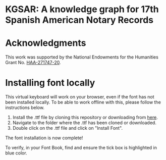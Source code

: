# KGSAR: A knowledge graph for 17th Spanish American Notary Records

# Acknowledgments
This work was supported by the National Endowments for the Humanities Grant No. [HAA-271747-20](https://securegrants.neh.gov/publicquery/main.aspx?f=1&gn=HAA-271747-20).

# Installing font locally
This virtual keyboard will work on your browser, even if the font has not been installed locally. To be able to work offline with this, please follow the instructions below.

1. Install the .ttf file by cloning this repository or downloading from [here](https://github.com/MU-Data-Science/KGSAR/blob/main/font/Spanish-DeCray.ttf).
2. Navigate to the folder where the .ttf has been cloned or downloaded.
3. Double click on the .ttf file and click on "Install Font".

The font installation is now complete!

To verify, in your Font Book, find and ensure the tick box is highlighted in blue color.
